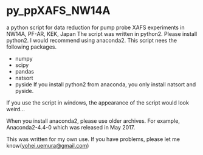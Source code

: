 # py_ppXAFS_NW14A
a python script for data reduction for pump probe XAFS experiments in NW14A, PF-AR, KEK, Japan
The script was written in python2. Please install python2. I would recommend using anaconda2.
This script nees the following packages.
* numpy
* scipy
* pandas
* natsort
* pyside
If you install python2 from anaconda, you only install natsort and pyside.

If you use the script in windows, the appearance of the script would look weird...

When you install anaconda2, please use older archives. For example, Anaconda2-4.4-0 which was released in May 2017.

This was written for my own use. If you have problems, please let me know(yohei.uemura@gmail.com)

